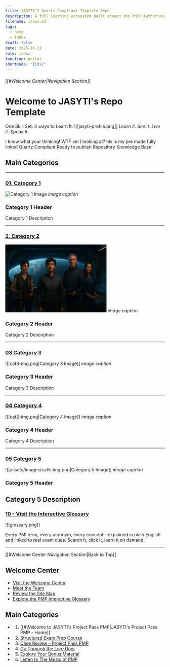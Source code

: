 ```yaml
---
title: JASYTI'S Quartz Compliant Template Repo
description: A full learning ecosystem built around the PMI® Authorized Exam Prep Workbook v3.2. One site, four worlds—learn it, see it, live it, and speak it.
filename: index.md
tags:
  - home
  - index
draft: false
date: 2025-10-12
role: index
function: portal
shortcode: "[idx]"
---
```

###### [[#Welcome Center|Navigation Section]]
# Welcome to JASYTI's Repo Template  
 One Skill Set: 4 ways to Learn It: 
![[jasyti-profile.png]]
*Learn it. See it. Live it. Speak it.*

I know what your thinking! WTF am I looking at?  his is my pre made fully linked Quartz Compliant Ready to publish Repository Knowledge Base
## Main Categories
---
### [01. Category 1](01-category-1/index.md)
![Category 1 Image](cat1-img.png)
*image caption*
### Category 1 Header
Category 1 Description

---
### [2. Category 2](02-category-2/index.md)  
![Category 2 Image](assets/images/cat2-img.png)
*image caption*
### Category 2 Header
Category 2 Description

---
### [03 Category 3](03-category-3/index.md)

![[cat3-img.png|Category 3 Image]]
*image caption*
### Category 3 Header
Category 3 Description

---
### [04 Category 4](04-category-4/index.md)

![[cat2-img.png|Category 4 Image]]
*image caption*
### Category 4 Header
Category 4 Description

---
### [05 Category 5](05-category-5/index.md)

![[assets/images/cat5-img.png|Category 5 Image]]
*image caption*
### Category 5 Header
Category 5 Description
---
### [10 - Visit the Interactive Glossary](9-glossary.md)  

![[glossary.png]]

Every PMI term, every acronym, every concept—explained in plain English and linked to real exam cues. Search it, click it, learn it on demand.  

---
[[#Welcome Center Navigation Section|Back to Top]]
## Welcome Center
- [Visit the Welcome Center](00-welcome/index.md)
- [Meet the Team](1-team-pmp.md) 
- [Review the Site Map](6-site-map.md)
- [Explore the PMP Interactive Glossary](5-glossary.md)
##  Main Categories
- 1. [[#Welcome to JASYTI's Project Pass PMP|JASYTI's Project Pass PMP - Home]]
- 2. [Structured Exam Prep Course](01-category-1/index.md)
- 3. [Case Review - Project Pass PMP](02-category-2/index.md)
- 4. [Go Through the Lore Door](03-category-3/index.md)
- 5. [Explore Your Bonus Material](04-category-4/index.md)
- 6. [Listen to The Music of PMP](10-jukebox/index.md)






